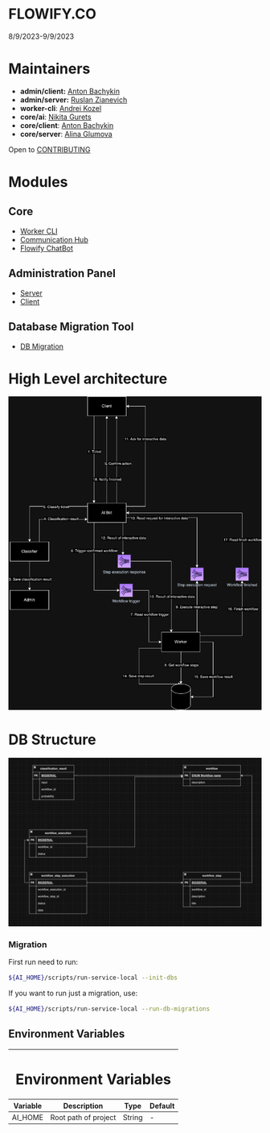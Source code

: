 # FLOWIFY.CO

8/9/2023-9/9/2023

# Maintainers

- **admin/client:** [Anton Bachykin](https://github.com/DenyingTheTruth)
- **admin/server:** [Ruslan Zianevich](https://github.com/ruslanzianevich)
- **worker-cli**: [Andrei Kozel](https://github.com/andrey-kozel)
- **core/ai**: [Nikita Gurets](https://github.com/StepanBURNdera)
- **core/client**: [Anton Bachykin](https://github.com/DenyingTheTruth)
- **core/server**: [Alina Glumova](https://github.com/aglumova)

Open to [CONTRIBUTING](.github%2FCONTRIBUTING.md)

# Modules

## Core

- [Worker CLI](worker-cli%2FREADME.md)
- [Communication Hub](core%2Fserver%2FREADME.md)
- [Flowify ChatBot](core%2Fclient%2FREADME.md)

## Administration Panel

- [Server](admin%2Fserver%2FREADME.md)
- [Client](admin%2Fclient%2FREADME.md)

## Database Migration Tool

- [DB Migration](db%2FREADME.md)

# High Level architecture

![high_level_architecture.png](docs%2Fimg%2Fhigh_level_architecture.png)

# DB Structure

![db_structure.png](docs%2Fimg%2Fdb_structure.png)

### Migration

First run need to run:

```bash
${AI_HOME}/scripts/run-service-local --init-dbs
```

If you want to run just a migration, use:
```bash
${AI_HOME}/scripts/run-service-local --run-db-migrations
```

## Environment Variables

<table>
    <thead>
        <tr>
            <th colspan=4><h1>Environment Variables</h1></th>
        </tr>
        <tr>
            <th>Variable</th>
            <th>Description</th>
            <th>Type</th>
            <th>Default</th>
        </tr>
    </thead>
    <tbody>
        <tr>
            <td>AI_HOME</td>
            <td>Root path of project</td>
            <td>String</td>
            <td> - </td>
        </tr>
    </tbody>
</table>

